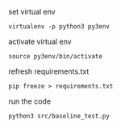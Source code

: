 set virtual env

```virtualenv -p python3 py3env```


activate virtual env

```source py3env/bin/activate```


refresh requirements.txt

```pip freeze > requirements.txt```


run the code

```python3 src/baseline_test.py```
